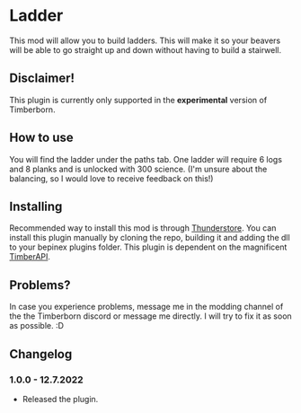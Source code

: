 # Ladder

This mod will allow you to build ladders. This will make it so your beavers will be able to go straight up and down without having to build a stairwell.

## Disclaimer!

This plugin is currently only supported in the **experimental** version of Timberborn.

## How to use

You will find the ladder under the paths tab. One ladder will require 6 logs and 8 planks and is unlocked with 300 science. (I'm unsure about the balancing, so I would love to receive feedback on this!)

## Installing

Recommended way to install this mod is through [Thunderstore](https://timberborn.thunderstore.io/). You can install this plugin manually by cloning the repo, building it
and adding the dll to your bepinex plugins folder. This plugin is dependent on the magnificent [TimberAPI](https://github.com/Timberborn-Modding-Central/TimberAPI).

## Problems?

In case you experience problems, message me in the modding channel of the the Timberborn discord or message me directly. I will try to fix it as soon as possible. :D

## Changelog

### 1.0.0 - 12.7.2022

- Released the plugin.
